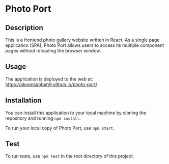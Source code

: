 # Photo Port

## Description

This is a frontend photo gallery website written in React. As a single page application (SPA), Photo Port allows users to access its multiple component pages without reloading the browser window.

## Usage

The application is deployed to the web at:
https://akramsabbah9.github.io/photo-port/


## Installation

You can install this application to your local machine by cloning the repository and running ``` npm install ```.

To run your local copy of Photo Port, use ``` npm start ```.


## Test

To run tests, use ``` npm test ``` in the root directory of this project.
